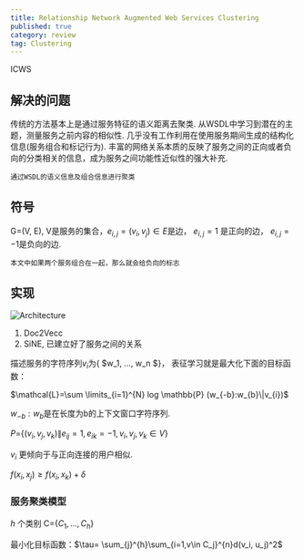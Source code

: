 ```yaml
---
title: Relationship Network Augmented Web Services Clustering
published: true
category: review
tag: Clustering
---
```

ICWS

## 解决的问题

传统的方法基本上是通过服务特征的语义距离去聚类. 从WSDL中学习到潜在的主题，测量服务之前内容的相似性.
几乎没有工作利用在使用服务期间生成的结构化信息(服务组合和标记行为).
丰富的网络关系本质的反映了服务之间的正向或者负向的分类相关的信息，成为服务之间功能性近似性的强大补充.

`通过WSDL的语义信息及组合信息进行聚类`

## 符号

G=(V, E), V是服务的集合，$e_{i,j}=(v_i, v_j)\in E$是边， $e_{i,j}=1$ 是正向的边， $e_{i,j}=-1$是负向的边.

`本文中如果两个服务组合在一起，那么就会给负向的标志`

## 实现

![Architecture](http://plusnet.cn/assets/include/web_clustering.png)

1. Doc2Vecc
2. SiNE, 已建立好了服务之间的关系

描述服务的字符序列$v_i$为{ $w_1, ..., w_n $}， 表征学习就是最大化下面的目标函数：

$\mathcal{L}=\sum \limits_{i=1}^{N} log \mathbb{P} (w_{-b}:w_{b}\|v_{i})$

$w_{-b}:w_{b}$是在长度为b的上下文窗口字符序列.

$P$={$(v_i, v_j, v_k)\|e_{ij}=1, e_{ik}=-1, v_i, v_j, v_k \in V$}

$v_i$ 更倾向于与正向连接的用户相似.

$f(x_i, x_j) \geq f(x_i, x_k) + \delta$

### 服务聚类模型

$h$ 个类别 C={$C_1, ..., C_h$}

最小化目标函数：$\tau= \sum_{j}^{h}\sum_{i=1,v\in C_j}^{n}d(v_i, u_j)^2$
